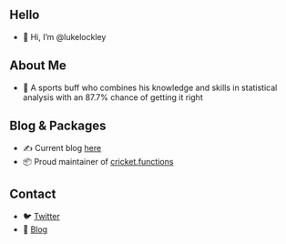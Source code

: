 ## Hello
- 👋 Hi, I’m @lukelockley

## About Me
- 👀 A sports buff who combines his knowledge and skills in statistical analysis with an 87.7% chance of getting it right

## Blog & Packages
- ✍️ Current blog [here](https://luke-lockley.medium.com/)
- 📦 Proud maintainer of [cricket.functions](https://github.com/lukelockley/cricket.functions)

## Contact
- 🐦 [Twitter](https://twitter.com/luke_lockley)
- 📖 [Blog](https://luke-lockley.medium.com/) 
<!---
lukelockley/lukelockley is a ✨ special ✨ repository because its `README.md` (this file) appears on your GitHub profile.
You can click the Preview link to take a look at your changes.
--->
